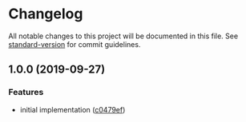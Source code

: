 # Changelog

All notable changes to this project will be documented in this file. See [standard-version](https://github.com/conventional-changelog/standard-version) for commit guidelines.

## 1.0.0 (2019-09-27)


### Features

* initial implementation ([c0479ef](https://github.com/moxystudio/next-compression-plugin/commit/c0479ef))

